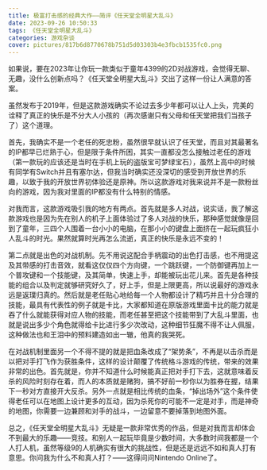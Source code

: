 ```yaml
---
title: 极富打击感的经典大作——简评《任天堂全明星大乱斗》
date: 2023-09-26 10:50:33
tags: 《任天堂全明星大乱斗》
categories: 游戏杂谈
cover: pictures/817b6d8770678b751d5d03303b4e3fbcb1535fc0.png
---
```


如果说，要在2023年让你玩一款类似于童年4399的2D对战游戏，会觉得无聊、无趣，没什么创新点吗？《任天堂全明星大乱斗》交出了这样一份让人满意的答案。

虽然发布于2019年，但是这款游戏确实不论过去多少年都可以让人上头，完美的诠释了真正的快乐是不分大人小孩的（再次感谢只有父母和任天堂把我们当孩子了）这个道理。

首先，我确实不是一个老任的死忠粉，虽然很早就认识了任天堂，而且对其最著名的IP都早已烂熟于心，但是限于条件所困，其实一直都没怎么接触过老任的游戏（第一款玩的应该还是当时在手机上玩的盗版宝可梦绿宝石），虽然上高中的时候有同学有Switch并且有塞尔达，但我当时确实还没深切的感受到开放世界的乐趣，以致于我的开放世界初体验还是原神。所以这款游戏对我来说并不是一款粉丝向的游戏，因为我对里面的IP都没有什么特别的情感。

对我而言，这款游戏吸引我的地方有两点。首先就是多人对战，说实话，我了解这款游戏也是因为先在别人的机子上面体验过了多人对战的快乐，那种感觉就像是回到了童年，三四个人围着一台小小的电脑，在那小小的键盘上面挤在一起玩疯狂小人乱斗的时光。果然就算时光再怎么流逝，真正的快乐是永远不变的！

第二点就是出色的对战机制。先不用说这配合手柄震动的出色打击感，也不用提这及其带感的打击音效，就看这仅仅四个方向键，一个跳跃键，一个防御键再加上一个普攻键和一个技能键，及其简单，快速上手，却能被玩出花儿来。首先是各种技能的组合以及判定就够研究好久了，好上手，但是上限更高，所以说最好的游戏永远是返璞归真的。然后就是老任贴心地给每一个人物都设计了精巧并且十分合理的技能，最具有代表性的例子就是卡比，大家都知道在原版游戏里面卡比的能力就是吞了什么就能获得对应人物的技能，而老任甚至把这个技能带到了大乱斗里面，也就是说出多少个角色就得给卡比进行多少次改动，这种细节狂魔不得不让人佩服，这种做法也和王泪中的预料建造如出一辙，他真的我哭死。

在对战机制里面另一个不得不提的就是把血条改成了“架势条”，不再是以击杀而是以把对手打飞作为获胜条件，这样的设计颠覆了传统格斗游戏的传统，带来的效果非常的出色。首先就是，你并不知道什么时候能真正把对手打下去，这就意味着反杀的风险时刻存在着，而人的本质就是赌狗，搞不好前一秒你以为胜券在握，结果下一秒对方直接开大反杀。另外一点就是相比传统的血条，“掉出场外”这个条件使得老任可以在地图上设计更多的互动，因为杀死你的可能不一定是对手，而是神奇的地图，你需要一边兼顾和对手的战斗，一边留意不要掉落到地图外面。

总之，《任天堂全明星大乱斗》无疑是一款非常优秀的作品，但是对我而言却体会不到最大的乐趣——竞技。和别人一起玩毕竟是少数时间，大多数时间我都是一个人打人机，虽然等级9的人机确实有很大的挑战性，但是还是远远不如和真人打有意思。你问我为什么不和真人打？——这得问问Nintendo Online了。

